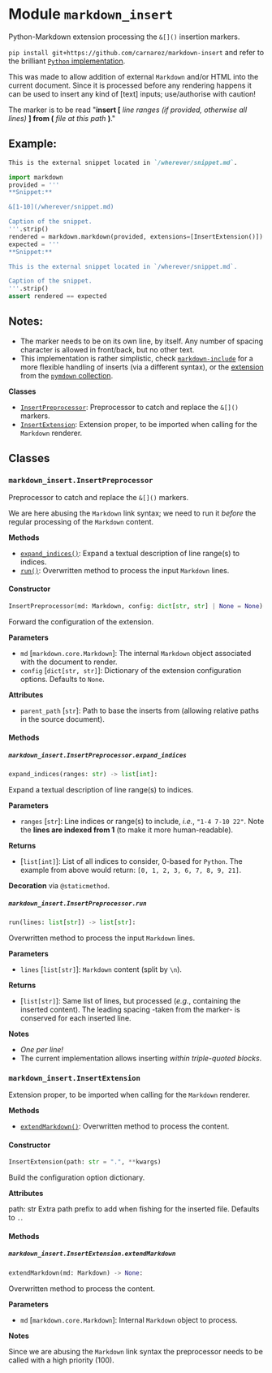 # Module `markdown_insert`

Python-Markdown extension processing the `&[]()` insertion markers.

`pip install git+https://github.com/carnarez/markdown-insert` and refer to the brilliant
[`Python` implementation](https://github.com/Python-Markdown/markdown).

This was made to allow addition of external `Markdown` and/or HTML into the current
document. Since it is processed before any rendering happens it can be used to insert
any kind of \[text\] inputs; use/authorise with caution!

The marker is to be read "**insert \[** *line ranges (if provided, otherwise all lines)*
**\] from (** *file at this path* **)**."

## Example:

```markdown
This is the external snippet located in `/wherever/snippet.md`.
```

```python
import markdown
provided = '''
**Snippet:**

&[1-10](/wherever/snippet.md)

Caption of the snippet.
'''.strip()
rendered = markdown.markdown(provided, extensions=[InsertExtension()])
expected = '''
**Snippet:**

This is the external snippet located in `/wherever/snippet.md`.

Caption of the snippet.
'''.strip()
assert rendered == expected
```

## Notes:

- The marker needs to be on its own line, by itself. Any number of spacing character is
  allowed in front/back, but no other text.
- This implementation is rather simplistic, check
  [`markdown-include`](https://github.com/cmacmackin/markdown-include) for a more
  flexible handling of inserts (via a different syntax), or the
  [extension](https://facelessuser.github.io/pymdown-extensions/extensions/snippets/)
  from the [`pymdown` collection](https://facelessuser.github.io/pymdown-extensions/).

**Classes**

- [`InsertPreprocessor`](#markdown_insertinsertpreprocessor): Preprocessor to catch and
  replace the `&[]()` markers.
- [`InsertExtension`](#markdown_insertinsertextension): Extension proper, to be imported
  when calling for the `Markdown` renderer.

## Classes

### `markdown_insert.InsertPreprocessor`

Preprocessor to catch and replace the `&[]()` markers.

We are here abusing the `Markdown` link syntax; we need to run it *before* the regular
processing of the `Markdown` content.

**Methods**

- [`expand_indices()`](#markdown_insertinsertpreprocessorexpand_indices): Expand a
  textual description of line range(s) to indices.
- [`run()`](#markdown_insertinsertpreprocessorrun): Overwritten method to process the
  input `Markdown` lines.

#### Constructor

```python
InsertPreprocessor(md: Markdown, config: dict[str, str] | None = None)
```

Forward the configuration of the extension.

**Parameters**

- `md` \[`markdown.core.Markdown`\]: The internal `Markdown` object associated with the
  document to render.
- `config` \[`dict[str, str]`\]: Dictionary of the extension configuration options.
  Defaults to `None`.

**Attributes**

- `parent_path` \[`str`\]: Path to base the inserts from (allowing relative paths in the
  source document).

#### Methods

##### `markdown_insert.InsertPreprocessor.expand_indices`

```python
expand_indices(ranges: str) -> list[int]:
```

Expand a textual description of line range(s) to indices.

**Parameters**

- `ranges` \[`str`\]: Line indices or range(s) to include, *i.e.*, `"1-4 7-10 22"`. Note
  the **lines are indexed from 1** (to make it more human-readable).

**Returns**

- \[`list[int]`\]: List of all indices to consider, 0-based for `Python`. The example
  from above would return: `[0, 1, 2, 3, 6, 7, 8, 9, 21]`.

**Decoration** via `@staticmethod`.

##### `markdown_insert.InsertPreprocessor.run`

```python
run(lines: list[str]) -> list[str]:
```

Overwritten method to process the input `Markdown` lines.

**Parameters**

- `lines` \[`list[str]`\]: `Markdown` content (split by `\n`).

**Returns**

- \[`list[str]`\]: Same list of lines, but processed (*e.g.*, containing the inserted
  content). The leading spacing -taken from the marker- is conserved for each inserted
  line.

**Notes**

- *One per line!*
- The current implementation allows inserting *within triple-quoted blocks*.

### `markdown_insert.InsertExtension`

Extension proper, to be imported when calling for the `Markdown` renderer.

**Methods**

- [`extendMarkdown()`](#markdown_insertinsertextensionextendmarkdown): Overwritten
  method to process the content.

#### Constructor

```python
InsertExtension(path: str = ".", **kwargs)
```

Build the configuration option dictionary.

**Attributes**

path: str Extra path prefix to add when fishing for the inserted file. Defaults to `.`.

#### Methods

##### `markdown_insert.InsertExtension.extendMarkdown`

```python
extendMarkdown(md: Markdown) -> None:
```

Overwritten method to process the content.

**Parameters**

- `md` \[`markdown.core.Markdown`\]: Internal `Markdown` object to process.

**Notes**

Since we are abusing the `Markdown` link syntax the preprocessor needs to be called with
a high priority (100).
